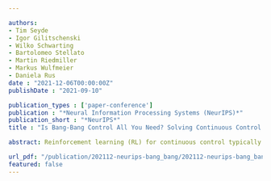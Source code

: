 ```yaml
---

authors:
- Tim Seyde
- Igor Gilitschenski
- Wilko Schwarting
- Bartolomeo Stellato
- Martin Riedmiller
- Markus Wulfmeier
- Daniela Rus
date : "2021-12-06T00:00:00Z"
publishDate : "2021-09-10"

publication_types : ['paper-conference']
publication : "*Neural Information Processing Systems (NeurIPS)*"
publication_short : "*NeurIPS*"
title : "Is Bang-Bang Control All You Need? Solving Continuous Control with Bernoulli Policies"

abstract: Reinforcement learning (RL) for continuous control typically employs distributions whose support covers the entire action space. In this work, we investigate the colloquially known phenomenon that trained agents often prefer actions at the boundaries of that space. We draw theoretical connections to the emergence of bang-bang behavior in optimal control, and provide extensive empirical evaluation across a variety of recent RL algorithms. We replace the normal Gaussian by a Bernoulli distribution that solely considers the extremes along each action dimension - a bang-bang controller. Surprisingly, this achieves state-of-the-art performance on several continuous control benchmarks - in contrast to robotic hardware, where energy and maintenance cost affect controller choices. Since exploration, learning, and the final solution are entangled in RL, we provide additional imitation learning experiments to reduce the impact of exploration on our analysis. Finally, we show that our observations generalize to environments that aim to model real-world challenges and evaluate factors to mitigate the emergence of bang-bang solutions. Our findings emphasise challenges for benchmarking continuous control algorithms, particularly in light of potential real-world applications.

url_pdf: "/publication/202112-neurips-bang_bang/202112-neurips-bang_bang.pdf"
featured: false
---
```

